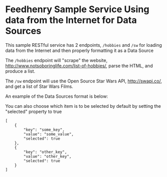 # Feedhenry Sample Service Using data from the Internet for Data Sources

This sample RESTful service has 2 endpoints, `/hobbies` and `/sw` for loading data from the Internet and then properly formatting it as a Data Source

The `/hobbies` endpoint will "scrape" the website,  http://www.notsoboringlife.com/list-of-hobbies/, parse the HTML, and produce a list.

The `/sw` endpoint will use the Open Source Star Wars API, http://swapi.co/, and get a list of Star Wars Films.

An example of the Data Sources format is below:

You can also choose which item is to be selected by default by setting the "selected" property to true


    [
        {
            "key": "some_key",
            "value": "some_value",
            "selected": true
        },
        {
            "key": "other_key",
            "value": "other_key",
            "selected": true
        }
    ]

